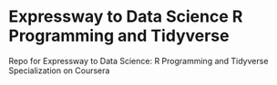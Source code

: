 # Expressway to Data Science R Programming and Tidyverse
 Repo for Expressway to Data Science: R Programming and Tidyverse Specialization on Coursera
